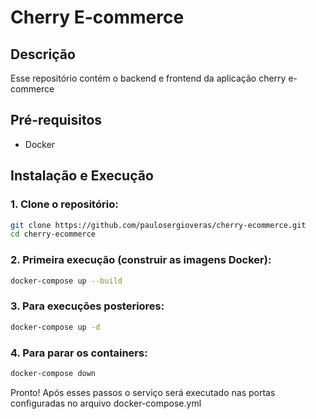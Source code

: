# Cherry E-commerce

## Descrição
Esse repositório contém o backend e frontend da aplicação cherry e-commerce

## Pré-requisitos
- Docker

## Instalação e Execução

### 1. Clone o repositório:

```bash
git clone https://github.com/paulosergioveras/cherry-ecommerce.git
cd cherry-ecommerce
```

### 2. Primeira execução (construir as imagens Docker):

```bash
docker-compose up --build
```
### 3. Para execuções posteriores:

```bash
docker-compose up -d
```

### 4. Para parar os containers:

```bash
docker-compose down
```

Pronto! Após esses passos o serviço será executado nas portas configuradas no arquivo docker-compose.yml

